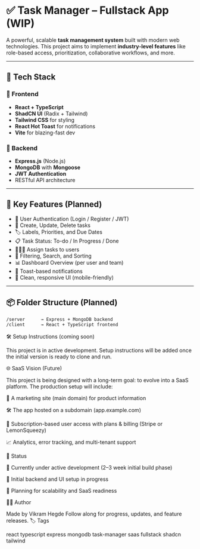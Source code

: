 # ✅ Task Manager – Fullstack App (WIP)

A powerful, scalable **task management system** built with modern web technologies. This project aims to implement **industry-level features** like role-based access, prioritization, collaborative workflows, and more.

---

## 🧰 Tech Stack

### 🔹 Frontend
- **React + TypeScript**
- **ShadCN UI** (Radix + Tailwind)
- **Tailwind CSS** for styling
- **React Hot Toast** for notifications
- **Vite** for blazing-fast dev

### 🔹 Backend
- **Express.js** (Node.js)
- **MongoDB** with **Mongoose**
- **JWT Authentication**
- RESTful API architecture

---

## 🚀 Key Features (Planned)

- 🔐 User Authentication (Login / Register / JWT)
- 🧾 Create, Update, Delete tasks
- 🏷️ Labels, Priorities, and Due Dates
- 📋 Task Status: To-do / In Progress / Done
- 🧑‍🤝‍🧑 Assign tasks to users
- 🧠 Filtering, Search, and Sorting
- 📊 Dashboard Overview (per user and team)
- 💬 Toast-based notifications
- 🎨 Clean, responsive UI (mobile-friendly)

---

## 📦 Folder Structure (Planned)

```txt
/server      → Express + MongoDB backend  
/client      → React + TypeScript frontend
```

🛠️ Setup Instructions (coming soon)

This project is in active development. Setup instructions will be added once the initial version is ready to clone and run.

🌐 SaaS Vision (Future)

This project is being designed with a long-term goal: to evolve into a SaaS platform. The production setup will include:

🧭 A marketing site (main domain) for product information

🛠️ The app hosted on a subdomain (app.example.com)

🧾 Subscription-based user access with plans & billing (Stripe or LemonSqueezy)

📈 Analytics, error tracking, and multi-tenant support

📌 Status

🔨 Currently under active development (2–3 week initial build phase)

📂 Initial backend and UI setup in progress

🧠 Planning for scalability and SaaS readiness

👨‍💻 Author

Made by Vikram Hegde
Follow along for progress, updates, and feature releases.
🏷️ Tags

react typescript express mongodb task-manager saas fullstack shadcn tailwind
